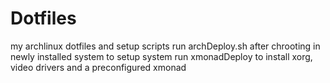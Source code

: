 # Dotfiles
my archlinux dotfiles and setup scripts
run archDeploy.sh after chrooting in newly installed system to setup system
run xmonadDeploy to install xorg, video drivers and a preconfigured xmonad
